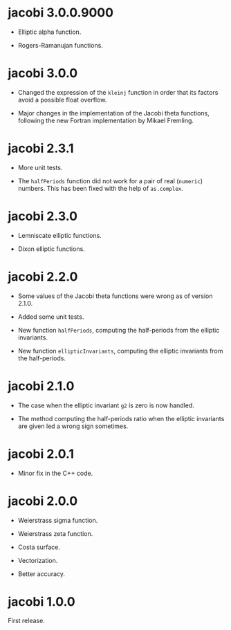 # jacobi 3.0.0.9000

- Elliptic alpha function.

- Rogers-Ramanujan functions.


# jacobi 3.0.0

- Changed the expression of the `kleinj` function in order that its factors 
avoid a possible float overflow. 

- Major changes in the implementation of the Jacobi theta functions, following 
the new Fortran implementation by Mikael Fremling.


# jacobi 2.3.1

- More unit tests.

- The `halfPeriods` function did not work for a pair of real (`numeric`) 
numbers. This has been fixed with the help of `as.complex`. 


# jacobi 2.3.0

- Lemniscate elliptic functions.

- Dixon elliptic functions.


# jacobi 2.2.0

- Some values of the Jacobi theta functions were wrong as of version 2.1.0.

- Added some unit tests.

- New function `halfPeriods`, computing the half-periods from the elliptic 
invariants.

- New function `ellipticInvariants`, computing the elliptic invariants from 
the half-periods.


# jacobi 2.1.0

- The case when the elliptic invariant `g2` is zero is now handled.

- The method computing the half-periods ratio when the elliptic invariants are 
given led a wrong sign sometimes.


# jacobi 2.0.1

- Minor fix in the C++ code.


# jacobi 2.0.0

- Weierstrass sigma function.

- Weierstrass zeta function.

- Costa surface.

- Vectorization.

- Better accuracy.


# jacobi 1.0.0

First release.
